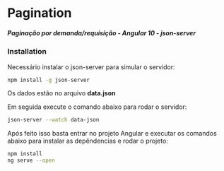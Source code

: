 # Pagination
##### Paginação por demanda/requisição - Angular 10 - json-server
### Installation
Necessário instalar o json-server para simular o servidor:
```sh
npm install -g json-server
```
Os dados estão no arquivo **data.json**

Em seguida execute o comando abaixo para rodar o servidor:
```sh
json-server --watch data-json
```

Após feito isso basta entrar no projeto Angular e executar os comandos abaixo para instalar as depêndencias e rodar o projeto:
```sh
npm install
ng serve --open
```
